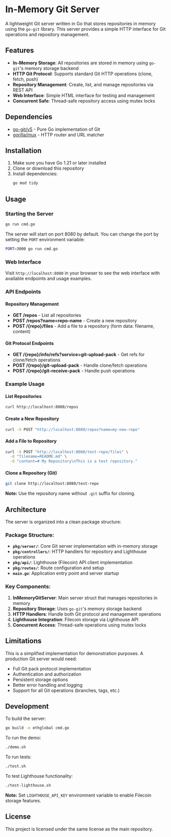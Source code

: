 # In-Memory Git Server

A lightweight Git server written in Go that stores repositories in memory using the `go-git` library. This server provides a simple HTTP interface for Git operations and repository management.

## Features

- **In-Memory Storage**: All repositories are stored in memory using `go-git`'s memory storage backend
- **HTTP Git Protocol**: Supports standard Git HTTP operations (clone, fetch, push)
- **Repository Management**: Create, list, and manage repositories via REST API
- **Web Interface**: Simple HTML interface for testing and management
- **Concurrent Safe**: Thread-safe repository access using mutex locks

## Dependencies

- [go-git/v5](https://github.com/go-git/go-git) - Pure Go implementation of Git
- [gorilla/mux](https://github.com/gorilla/mux) - HTTP router and URL matcher

## Installation

1. Make sure you have Go 1.21 or later installed
2. Clone or download this repository
3. Install dependencies:
   ```bash
   go mod tidy
   ```

## Usage

### Starting the Server

```bash
go run cmd.go
```

The server will start on port 8080 by default. You can change the port by setting the `PORT` environment variable:

```bash
PORT=3000 go run cmd.go
```

### Web Interface

Visit `http://localhost:8080` in your browser to see the web interface with available endpoints and usage examples.

### API Endpoints

#### Repository Management

- **GET /repos** - List all repositories
- **POST /repos?name=repo-name** - Create a new repository
- **POST /{repo}/files** - Add a file to a repository (form data: filename, content)

#### Git Protocol Endpoints

- **GET /{repo}/info/refs?service=git-upload-pack** - Get refs for clone/fetch operations
- **POST /{repo}/git-upload-pack** - Handle clone/fetch operations
- **POST /{repo}/git-receive-pack** - Handle push operations

### Example Usage

#### List Repositories
```bash
curl http://localhost:8080/repos
```

#### Create a New Repository
```bash
curl -X POST "http://localhost:8080/repos?name=my-new-repo"
```

#### Add a File to Repository
```bash
curl -X POST "http://localhost:8080/test-repo/files" \
  -d "filename=README.md" \
  -d "content=# My Repository\nThis is a test repository."
```

#### Clone a Repository (Git)
```bash
git clone http://localhost:8080/test-repo
```

**Note:** Use the repository name without `.git` suffix for cloning.

## Architecture

The server is organized into a clean package structure:

### Package Structure:
- **`pkg/server/`**: Core Git server implementation with in-memory storage
- **`pkg/controllers/`**: HTTP handlers for repository and Lighthouse operations
- **`pkg/api/`**: Lighthouse (Filecoin) API client implementation
- **`pkg/routes/`**: Route configuration and setup
- **`main.go`**: Application entry point and server startup

### Key Components:
1. **InMemoryGitServer**: Main server struct that manages repositories in memory
2. **Repository Storage**: Uses `go-git`'s memory storage backend
3. **HTTP Handlers**: Handle both Git protocol and management operations
4. **Lighthouse Integration**: Filecoin storage via Lighthouse API
5. **Concurrent Access**: Thread-safe operations using mutex locks

## Limitations

This is a simplified implementation for demonstration purposes. A production Git server would need:

- Full Git pack protocol implementation
- Authentication and authorization
- Persistent storage options
- Better error handling and logging
- Support for all Git operations (branches, tags, etc.)

## Development

To build the server:

```bash
go build -o ethglobal cmd.go
```

To run the demo:

```bash
./demo.sh
```

To run tests:

```bash
./test.sh
```

To test Lighthouse functionality:

```bash
./test-lighthouse.sh
```

**Note:** Set `LIGHTHOUSE_API_KEY` environment variable to enable Filecoin storage features.

## License

This project is licensed under the same license as the main repository.

